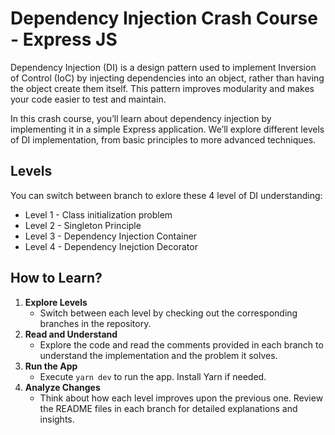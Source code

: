 # Dependency Injection Crash Course - Express JS

Dependency Injection (DI) is a design pattern used to implement Inversion of Control (IoC) by injecting dependencies into an object, rather than having the object create them itself. This pattern improves modularity and makes your code easier to test and maintain.

In this crash course, you’ll learn about dependency injection by implementing it in a simple Express application. We’ll explore different levels of DI implementation, from basic principles to more advanced techniques.

## Levels

You can switch between branch to exlore these 4 level of DI understanding:

- Level 1 - Class initialization problem
- Level 2 - Singleton Principle
- Level 3 - Dependency Injection Container
- Level 4 - Dependency Inejction Decorator

## How to Learn?

1. **Explore Levels**
   - Switch between each level by checking out the corresponding branches in the repository.
2. **Read and Understand**
   - Explore the code and read the comments provided in each branch to understand the implementation and the problem it solves.
3. **Run the App**
   - Execute `yarn dev` to run the app. Install Yarn if needed.
4. **Analyze Changes**
   - Think about how each level improves upon the previous one. Review the README files in each branch for detailed explanations and insights.

